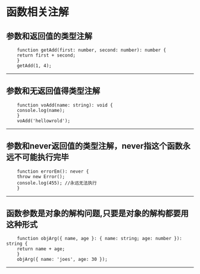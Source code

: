 # 函数相关注解
 ## 参数和返回值的类型注解
```
    function getAdd(first: number, second: number): number {
    return first + second;
    }
    getAdd(1, 4);
```
----
 ## 参数和无返回值得类型注解
```
    function voAdd(name: string): void {
    console.log(name);
    }
    voAdd('hellowrold');
```
----
 ## 参数和never返回值的类型注解，never指这个函数永远不可能执行完毕
```
    function errorEm(): never {
    throw new Error();
    console.log(455); //永远无法执行
    }
```
----
 ## 函数参数是对象的解构问题,只要是对象的解构都要用这种形式
```
    function objArg({ name, age }: { name: string; age: number }): string {
    return name + age;
    }
    objArg({ name: 'joes', age: 30 });
```
----
